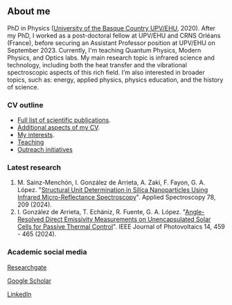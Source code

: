 ## About me

PhD in Physics ([University of the Basque Country UPV/EHU](https://www.ehu.eus/en/web/guest/en-home), 2020). After my PhD, I worked as a post-doctoral fellow at UPV/EHU and CRNS Orléans (France), before securing an Assistant Professor position at UPV/EHU on September 2023. Currently, I'm teaching Quantum Physics, Modern Physics, and Optics labs. My main research topic is infrared science and technology, including both the heat transfer and the vibrational spectroscopic aspects of this rich field. I’m also interested in broader topics, such as: energy, applied physics, physics education, and the history of science.

### CV outline

- [Full list of scientific publications](./list-publications.md).
- [Additional aspects of my CV](./other-cv.md).
- [My interests](./interests.md).
- [Teaching](./teaching.md)
- [Outreach initiatives](./outreach.md)

### Latest research

1. M. Sainz-Menchón, I. González de Arrieta, A. Zaki, F. Fayon, G. A. López. "[Structural Unit Determination in Silica Nanoparticles Using Infrared Micro-Reflectance Spectroscopy](https://doi.org/10.1177/00037028231218289)". Applied Spectroscopy 78, 209 (2024).
2. I. González de Arrieta, T. Echániz, R. Fuente, G. A. López. "[Angle-Resolved Direct Emissivity Measurements on Unencapsulated Solar Cells for Passive Thermal Control](https://doi.org/https://doi.org/10.1109/JPHOTOV.2024.3372329)". IEEE Journal of Photovoltaics 14, 459 - 465 (2024).

### Academic social media

[Researchgate](https://www.researchgate.net/profile/Inigo_Gonzalez_De_Arrieta)

[Google Scholar](https://scholar.google.com/citations?user=oRvyMOgAAAAJ&hl=en)

[LinkedIn](https://www.linkedin.com/in/inigo-gonzalez-de-arrieta/)
